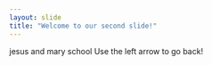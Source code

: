 ```yaml
---
layout: slide
title: "Welcome to our second slide!"
---
```

jesus and mary school
Use the left arrow to go back!
